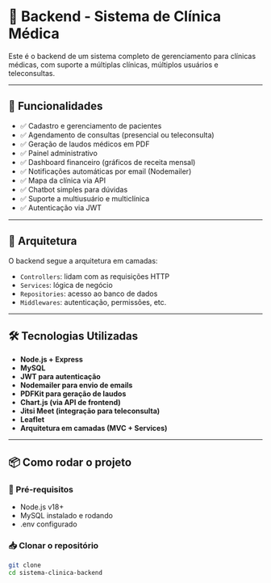 # 🏥 Backend - Sistema de Clínica Médica

Este é o backend de um sistema completo de gerenciamento para clínicas médicas, com suporte a múltiplas clínicas, múltiplos usuários e teleconsultas.

---

## 🚀 Funcionalidades

- ✅ Cadastro e gerenciamento de pacientes
- ✅ Agendamento de consultas (presencial ou teleconsulta)
- ✅ Geração de laudos médicos em PDF
- ✅ Painel administrativo
- ✅ Dashboard financeiro (gráficos de receita mensal)
- ✅ Notificações automáticas por email (Nodemailer)
- ✅ Mapa da clínica via API
- ✅ Chatbot simples para dúvidas
- ✅ Suporte a multiusuário e multiclínica
- ✅ Autenticação via JWT

---

## 🧱 Arquitetura

O backend segue a arquitetura em camadas:



- `Controllers`: lidam com as requisições HTTP
- `Services`: lógica de negócio
- `Repositories`: acesso ao banco de dados
- `Middlewares`: autenticação, permissões, etc.

---

## 🛠️ Tecnologias Utilizadas

- **Node.js + Express**
- **MySQL**
- **JWT para autenticação**
- **Nodemailer para envio de emails**
- **PDFKit para geração de laudos**
- **Chart.js  (via API de frontend)**
- **Jitsi Meet (integração para teleconsulta)**
- **Leaflet**
- **Arquitetura em camadas (MVC + Services)**

---

## 📦 Como rodar o projeto

### 🔧 Pré-requisitos

- Node.js v18+
- MySQL instalado e rodando
- .env configurado

### 📥 Clonar o repositório

```bash
git clone 
cd sistema-clinica-backend


